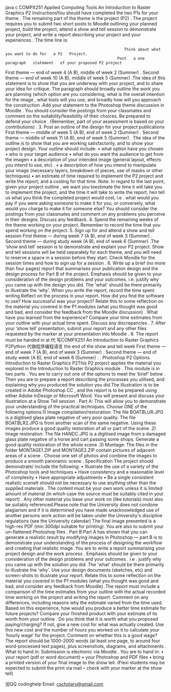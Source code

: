 java c COMPX251 Applied Computing Tools An Introduction to Raster Graphics P2 InstructionsYou should have completed the two P1s for your theme . The remaining part of the theme is the project (P2) . The project requires you to submit two short posts to Moodle outlining your planned project, build the project, attend a show and tell session to demonstrate your project, and write a report describing your project and your experiences . The time line is:

                                                        Think about what you want to do for   a P2   Project.
                                                     Post   a one   paragraph   statement   of your proposed P2 project
First theme — end of week 4 (A B), middle of week 2 (Summer) . Second theme — end of week 10 (A B), middle of week 5 (Summer) .The idea of this statement is to show that you are underway with your project, and to share your idea for critique. The paragraph should broadly outline the work you are planning (which option are you considering, what is the overall intention for the image , what tools will you use, and broadly how will you approach the construction .Add your statement to the Photoshop theme discussion in Moodle . You should consider the postings from your classmates and comment on the suitability/feasibility of their choices. Be prepared to defend your choice . (Remember, part of your assessment is based on your contributions) . 3. Post an outline of the design for your project publications First theme — middle of week 5 (A B), end of week 2 (Summer) . Second theme — middle of week 11 (A B), end of week 5 (Summer) . The idea of the outline is to show that you are working satisfactorily, and to show your project design. Your outline should include: • what option have you chosen • who is your target audience • what do you want the audience to get from the imagen • a description of your intended image (general layout, effects you intend to use, etc) . • a description of how you intend to manipulate your image (necessary layers, breakdown of pieces, use of masks or other techniques) • an estimate of time required to implement the P2 project and write the report; and a costing for that time .Note: In regard to the last point, given your project outline , we want you toestimate the time it will take you to implement the project, and the time it will take to write the report. hen tell us what you think the completed project would cost, i.e . what would you pay if you were asking someone to make it for you, or conversely, what would you charge to make it for someone else? You should consider the postings from your classmates and comment on any problems you perceive in their designs. Discuss any feedback. 4. Spend the remaining weeks of the theme working on your project. Remember to record the time that you spend working on the project. 5. Sign up for and attend a show and tell session First theme — during week 7 (A B), end of week 3 (Summer) . Second theme — during study week (A B), end of week 6 (Summer) .The ‘show and tell’ session is to demonstrate and explain your P2 project. Show and tell sessions will be held separately for each theme, and you will need to reserve a space in a session before they start. Check Moodle for the session times and how to sign up for a session . 6. Write up a brief (no more than four pages) report that summarises your publication design and the design process for Part B of the project. Emphasis should be given to your consideration of the design problems and your outcomes. i.e. justify why you came up with the design you did. The 'what' should be there primarily to illustrate the 'why'. When you write the report, record the time spent writing.Reflect on the process in your report. How did you find the software to use? How successful was your project? Relate this to some reflection on the material you covered in the P1 modules (what you thought was good and bad, and consider the feedback from the Moodle discussion) . What have you learned from the experience? Compare your time estimates from your outline with your actual time spent. Discuss any discrepancies . 7. After your ‘show tell’ presentation, submit your report and any other files requested by the marker at your presentation into Moodle . 8. The report must be handed in at 代 写COMPX251 An Introduction to Raster Graphics P2Python 代做程序编程语言 the end of the show and tell week First theme — end of week 7 (A B), end of week 3 (Summer) . Second theme — end of study week (A B), end of week 6 (Summer) . . Photoshop P2 Options Introduction to Raster Graphics P2This P2 project applies the material you explored in the Introduction to Raster Graphics module . This module is in two parts . You are to carry out one of the options to meet the ‘brief’ below . Then you are to prepare a report describing the processes you utilised, and explaining why you produced the solution you did.The illustration is to be created in Adobe Photoshop CC , and the report is to be prepared using either Adobe InDesign or Microsoft Word. You will present and discuss your illustration at a Show Tell session . Part A: This will allow you to demonstrate your understanding of the practical techniques. Choose ONE of the following options:1) Image compilation/restoration: The file BOATBLUR.JPG is a digitised glass plate negative of very poor quality. The file BOATBLR2.JPG is from another scan of the same negative. Using these images produce a good quality restoration of all or part of the scene .2) Image restoration: The file HANDC.JPG is a digitised image from a damaged glass plate negative of a horse and cart passing some shops. Generate a good quality restoration of the whole scene .3) Montage: The files in the folder MONTAGE1.ZIP and MONTAGE2.ZIP contain pictures of adjacent areas of a scene . Choose one set of photos and combine the images to produce a smooth panoramic scene . Specification The project should demonstrate/ include the following: • Illustrate the use of a variety of the Photoshop tools and techniques • Have consistency and a reasonable level of complexity • Have appropriate adjustments • Be a single consistent realistic sceneIt should not be necessary to use anything other than the supplied materials . The content must be your own work unless it is limited amount of material (in which case the source must be suitably cited in your report) . Any other material you base your work on (like tutorials) must also be suitably referenced.Please note that the University does not condone plagiarism and if it is determined you have made unacknowledged use of another persons work action will be taken under the University's discipline regulations (see the University calendar) The final image presented is a high-res PDF (min 300dpi suitable for printing). You are also to submit your un-flattened Photoshop files . Part B:Part A has shown that you can generate a realistic result by modifying images in Photoshop — part B is to demonstrate your understanding of the process of designing the workflow and creating that realistic image .You are to write a report summarising your project design and the work process . Emphasis should be given to your consideration of the design problems and your outcomes . i.e . justify why you came up with the solution you did. The 'what' should be there primarily to illustrate the 'why'. Use your design documents (sketches, etc) and screen-shots to illustrate your report. Relate this to some reflection on the material you covered in the P1 modules (what you thought was good and bad, and consider any feedback from Moodle) .The report must include a comparison of the time estimates from your outline with the actual recorded time working on the project and writing the report. Comment on any differences, including reasons why the estimate varied from the time used. Based on this experience, how would you produce a better time estimate for future projects? Compare your finished product with your estimate of its worth from your outline . Do you think that it is worth what you proposed paying/charging? If not, give a new cost for what was actually created. Use this new cost and the number of hours you worked on it to calculate your ‘hourly wage’ for the project. Comment on whether this is a good wage? The report should be 1000-2000 words (at least one page, to around four word-processed text pages), plus screenshots, diagrams, and attachments . What to hand in: Submission is electronic via Moodle . You are to hand in: • your report (pdf or word document) • your Photoshop and PDF files • bring a printed version of your final image to the show tell. (Flexi students may be expected to submit the print via mail – check with your marker at the show tell)

加QQ codinghelp Email: cscholary@gmail.com

